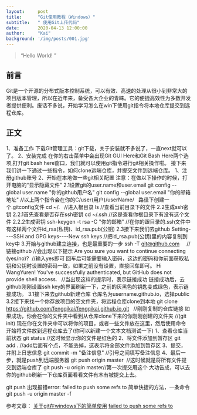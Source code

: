 ```yaml
---
layout:     post
title:      "Git使用教程（Windows）"
subtitle:   " 使用Git上传代码"
date:       2020-04-13 12:00:00
author:     "Kai"
background: '/img/posts/001.jpg'
---
```


> “Hello World! ”


## 前言

Git是一个开源的分布式版本控制系统，可以有效、高速的处理从很小到非常大的项目版本管理，所以在近年来，备受各大企业的青睐。它的便捷高效性为多数开发者提供便利。废话不多说，开始学习怎么在win下使用git指令将本地仓库提交到远程仓库。

## 正文

1、准备工作
 下载Git管理工具：git下载，关于安装就不多说了，一直next就可以了。
2、安装完成
在你的右击菜单中会出现Git GUI Here和Git Bash Here两个选项,打开git bash here窗口，我们就可以使用git指令进行git相关操作啦。
接下来我们讲一下通过一些指令，如何clone远端仓库，并提交文件到远端仓库。
1、注册github账号
2、开始在本地做一些git相关配置 注意：在做以下操作的时候，打开电脑的“显示隐藏文件”
2.1设置git的user.name和user.email
git config --global user.name "你的github用户名"
git config --global user.email "你的邮箱地址"
//以上两个指令会在你的C/user(用户)/userName/   路径下创建一个.gitconfig文件
cd ~/.   //进入根目录
ls       //查看当前目录下的文件
2.2生成ssh密钥
2.2.1首先查看是否存在ssh密钥
cd ~/.ssh  //这是查看你根目录下有没有这个文件
2.2.2生成密钥
ssh-keygen -t rsa -C "你的邮箱"
//在你的跟目录的.ssh文件中有这样两个文件id_rsa(私钥)、id_rsa.pub(公钥)
2.3接下来我们去github
Setting----SSH and GPG keys----New ssh keys   //把id_rsa.pub(公钥)里的内容复制到key中
3.开始与github建立连接，也是最重要的一步
ssh -T git@github.com     //链接github
//会出现以下提示 Are you sure you want to continue connecting (yes/no)?  //输入yes即可
回车后可能需要输入密码，这边的密码和你前面获取私钥和公钥时设置的密码一致，如果之前没有设置，直接回车即可。
Hi WangYuren! You've successfully authenticated, but GitHub does not provide shell access.   //当出现这样的提示时，表示链接成功
链接成功后，去github刚刚设置ssh key的界面刷新一下，之前的灰黑色的钥匙变成绿色，表示链接成功。
3.1接下来去github新建仓库
仓库名为username.github.io，选择public
3.2接下来找一个你存放项目的空文件夹，将远程仓库clone到本地
git clone https://github.com/fengqikai/fengqikai.github.io.git   //刚刚复制的仓库链接
如果成功，你会在你的文件夹中看到从仓库clone下来的你刚刚创建的文件夹  //(git init)
现在你在文件夹中可以将你的项目，或者一些文件放在这里，然后使用命令开始将文件放到远程仓库去了(你可以新建一个文本文档测试一下)
1、查看仓库当前状态
git status   //这时候显示你的文件是红色的
2、将文件添加到暂存区
git add .    //add后面有个点，不能丢掉，这表示将全部文件添加到暂存区
3、提交，并附上日志信息
git commit -m "备注信息"    //引号之间填写备注信息
4、最后一步，就是push到远端服务器
git push origin master  //这时候就是将所有文件提交到远端仓库了
git push -u origin master//第一次提交用这个
大功告成，可以去你的github刷新一下仓库页面看看文件有木有被提交上去。

git push 出现报错error: failed to push some refs to
简单快捷的方法，一条命令 git push -u origin master -f

参考文章：
[关于git在windows下的简单使用](https://www.jianshu.com/p/67e6ae57595e)
[failed to push some refs to](https://blog.csdn.net/qq_42469247/article/details/90757708)
